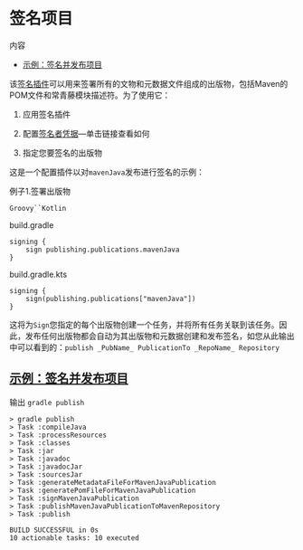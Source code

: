 # 签名项目


内容

  * [示例：签名并发布项目](#example_sign_and_publish_a_project)

该[签名插件](https://docs.gradle.org/6.7.1/userguide/signing_plugin.html#signing_plugin)可以用来签署所有的文物和元数据文件组成的出版物，包括Maven的POM文件和常青藤模块描述符。为了使用它：

  1. 应用签名插件

  2. 配置[签名者凭据](https://docs.gradle.org/6.7.1/userguide/signing_plugin.html#sec:signatory_credentials)—单击链接查看如何

  3. 指定您要签名的出版物

这是一个配置插件以对`mavenJava`发布进行签名的示例：

例子1.签署出版物

`Groovy``Kotlin`

build.gradle

    
    
    signing {
        sign publishing.publications.mavenJava
    }

build.gradle.kts

    
    
    signing {
        sign(publishing.publications["mavenJava"])
    }

这将为`Sign`您指定的每个出版物创建一个任务，并将所有任务关联到该任务。因此，发布任何出版物都会自动为其出版物和元数据创建和发布签名，如您从此输出中可以看到的：`publish
_PubName_ PublicationTo _RepoName_ Repository`

## [](#example_sign_and_publish_a_project)[示例：签名并发布项目](#example_sign_and_publish_a_project)

输出 `gradle publish`

    
    
    > gradle publish
    > Task :compileJava
    > Task :processResources
    > Task :classes
    > Task :jar
    > Task :javadoc
    > Task :javadocJar
    > Task :sourcesJar
    > Task :generateMetadataFileForMavenJavaPublication
    > Task :generatePomFileForMavenJavaPublication
    > Task :signMavenJavaPublication
    > Task :publishMavenJavaPublicationToMavenRepository
    > Task :publish
    
    BUILD SUCCESSFUL in 0s
    10 actionable tasks: 10 executed

